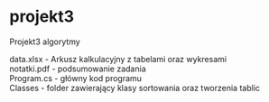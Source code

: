 # projekt3
Projekt3 algorytmy

data.xlsx - Arkusz kalkulacyjny z tabelami oraz wykresami<br>
notatki.pdf - podsumowanie zadania<br>
Program.cs - główny kod programu<br>
Classes - folder zawierający klasy sortowania oraz tworzenia tablic<br>
